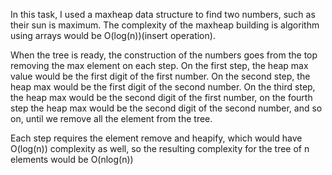 In this task, I used a maxheap data structure to find two numbers, such as their sun is maximum. The complexity of the maxheap building is algorithm using arrays would be O(log(n))(insert operation).

When the tree is ready, the construction of the numbers goes from the top removing the max element on each step. On the first step, the heap max value would be the first digit of the first number. On the second step, the heap max would be the first digit of the second number.  On the third step, the heap max would be the second digit of the first number, on the fourth step the heap max would be the second digit of the second number, and so on, until we remove all the element from the tree.

Each step requires the element remove and heapify, which would have O(log(n)) complexity as well, so the resulting complexity for the tree of n elements would be O(nlog(n))
